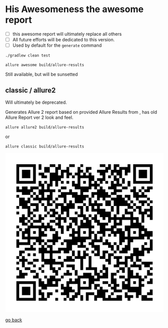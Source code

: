 # His Awesomeness the awesome report


- [ ] this awesome report will ultimately replace all others
- [ ] All future efforts will be dedicated to this version.
- [ ] Used by default for the `generate` command

```shell
./gradlew clean test
```

```shell
allure awesome build/allure-results
```

Still available, but will be sunsetted

## classic <resultsDir> / allure2 <resultsDir>

Will ultimately be deprecated.

Generates Allure 2 report based on provided Allure Results from <resultsDir>, has old Allure Report ver 2 look and feel.

```shell
allure allure2 build/allure-results
```

or

```shell
allure classic build/allure-results
```

![go to allure3 awesome](qr.gif)



[go back](allure3.md#awesome)

